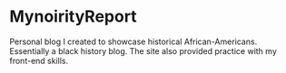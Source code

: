 # MynoirityReport
Personal blog I created to showcase historical African-Americans. Essentially a black history blog. The site also provided practice with my front-end skills.

